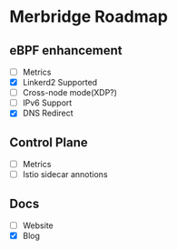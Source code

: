 # Merbridge Roadmap

## eBPF enhancement
- [ ] Metrics
- [X] Linkerd2 Supported
- [ ] Cross-node mode(XDP?)
- [ ] IPv6 Support
- [X] DNS Redirect

## Control Plane
- [ ] Metrics
- [ ] Istio sidecar annotions

## Docs
- [ ] Website
- [X] Blog
